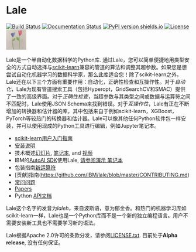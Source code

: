 # Lale

[![Build Status](https://travis-ci.com/IBM/lale.svg?branch=master)](https://travis-ci.com/IBM/lale)
[![Documentation Status](https://readthedocs.org/projects/lale/badge/?version=latest)](https://lale.readthedocs.io/en/latest/?badge=latest)
[![PyPI version shields.io](https://img.shields.io/pypi/v/lale?color=success)](https://pypi.python.org/pypi/lale/)
[![License](https://img.shields.io/badge/License-Apache%202.0-blue.svg)](https://opensource.org/licenses/Apache-2.0)
<br />
<img src="https://github.com/IBM/lale/raw/master/docs/img/lale_logo.jpg" alt="logo" width="55px"/>

Lale是一个半自动化数据科学的Python库. 通过Lale，您可以简单便捷地用类型安全的方式自动选择与[scikit-learn](https://scikit-learn.org)兼容的管道的算法和调整其超参数。如果您是想尝试自动化机器学习的数据科学家，那么此库适合您！除了scikit-learn之外，Lale还在以下三个方面有重要作用：自动化，正确性检查和互操作性。对于*自动化*，Lale为现有管道搜索工具（包括Hyperopt，GridSearchCV和SMAC）提供了一致的高级界面。对于*正确性检查*，当超参数与其类型之间或数据与运算符之间不匹配时，Lale使用JSON Schema来找到错误。对于*互操作性*，Lale有正在不断增加的转换器和估计器的库，其中包括来自于例如scikit-learn，XGBoost，PyTorch等较热门的转换器和估计器。Lale可以像其他任何Python软件包一样安装，并可以使用现成的Python工具进行编辑，例如Jupyter笔记本。

* [scikit-learn用户入门指南](https://nbviewer.jupyter.org/github/IBM/lale/blob/master/examples/docs_guide_for_sklearn_users.ipynb) 
* [安装说明](https://github.com/IBM/lale/blob/master/docs/installation.rst)
* 技术概述[幻灯片](https://github.com/IBM/lale/blob/master/talks/2019-1105-lale.pdf), [笔记本](https://nbviewer.jupyter.org/github/IBM/lale/blob/master/examples/talk_2019-1105-lale.ipynb), and [视频](https://www.youtube.com/watch?v=R51ZDJ64X18&list=PLGVZCDnMOq0pwoOqsaA87cAoNM4MWr51M&index=35&t=0s)
* IBM的[AutoAI SDK](http://wml-api-pyclient-v4.mybluemix.net/#autoai-beta-ibm-cloud-only)使用Lale, [请参阅演示 笔记本](https://dataplatform.cloud.ibm.com/exchange/public/entry/view/a2d87b957b60c846267137bfae130dca)
* 包装指南[新运算符](https://nbviewer.jupyter.org/github/IBM/lale/blob/master/examples/docs_new_operators.ipynb)
* [贡献]指南(https://github.com/IBM/lale/blob/master/CONTRIBUTING.md)
* [常问问题](https://github.com/IBM/lale/blob/master/docs/faq.rst)
* [Papers](https://github.com/IBM/lale/blob/master/docs/papers.rst)
* Python [API文档](https://lale.readthedocs.io/en/latest/)

Lale这个名字的发音为*laleh*，来自波斯语，意为郁金香。和热门的机器学习库如scikit-learn一样，Lale也是一个Python库而不是一个新的独立编程语言。用户不需要安装新工具也不需要学习新的语法。

Lale根据Apache 2.0许可的条款分发，请参阅[LICENSE.txt](https://github.com/IBM/lale/blob/master/LICENSE.txt).
目前处于**Alpha release**, 没有任何保证。 